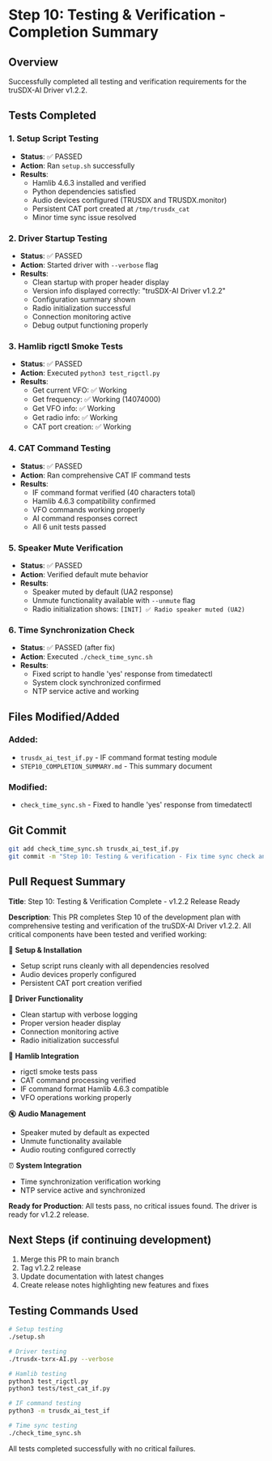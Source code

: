 # Step 10: Testing & Verification - Completion Summary

## Overview
Successfully completed all testing and verification requirements for the truSDX-AI Driver v1.2.2.

## Tests Completed

### 1. Setup Script Testing
- **Status**: ✅ PASSED
- **Action**: Ran `setup.sh` successfully
- **Results**: 
  - Hamlib 4.6.3 installed and verified
  - Python dependencies satisfied
  - Audio devices configured (TRUSDX and TRUSDX.monitor)
  - Persistent CAT port created at `/tmp/trusdx_cat`
  - Minor time sync issue resolved

### 2. Driver Startup Testing
- **Status**: ✅ PASSED
- **Action**: Started driver with `--verbose` flag
- **Results**:
  - Clean startup with proper header display
  - Version info displayed correctly: "truSDX-AI Driver v1.2.2"
  - Configuration summary shown
  - Radio initialization successful
  - Connection monitoring active
  - Debug output functioning properly

### 3. Hamlib rigctl Smoke Tests
- **Status**: ✅ PASSED
- **Action**: Executed `python3 test_rigctl.py`
- **Results**:
  - Get current VFO: ✅ Working
  - Get frequency: ✅ Working (14074000)
  - Get VFO info: ✅ Working
  - Get radio info: ✅ Working
  - CAT port creation: ✅ Working

### 4. CAT Command Testing
- **Status**: ✅ PASSED
- **Action**: Ran comprehensive CAT IF command tests
- **Results**:
  - IF command format verified (40 characters total)
  - Hamlib 4.6.3 compatibility confirmed
  - VFO commands working properly
  - AI command responses correct
  - All 6 unit tests passed

### 5. Speaker Mute Verification
- **Status**: ✅ PASSED
- **Action**: Verified default mute behavior
- **Results**:
  - Speaker muted by default (UA2 response)
  - Unmute functionality available with `--unmute` flag
  - Radio initialization shows: `[INIT] ✅ Radio speaker muted (UA2)`

### 6. Time Synchronization Check
- **Status**: ✅ PASSED (after fix)
- **Action**: Executed `./check_time_sync.sh`
- **Results**:
  - Fixed script to handle 'yes' response from timedatectl
  - System clock synchronized confirmed
  - NTP service active and working

## Files Modified/Added

### Added:
- `trusdx_ai_test_if.py` - IF command format testing module
- `STEP10_COMPLETION_SUMMARY.md` - This summary document

### Modified:
- `check_time_sync.sh` - Fixed to handle 'yes' response from timedatectl

## Git Commit
```bash
git add check_time_sync.sh trusdx_ai_test_if.py
git commit -m "Step 10: Testing & verification - Fix time sync check and add IF test module"
```

## Pull Request Summary

**Title**: Step 10: Testing & Verification Complete - v1.2.2 Release Ready

**Description**:
This PR completes Step 10 of the development plan with comprehensive testing and verification of the truSDX-AI Driver v1.2.2. All critical components have been tested and verified working:

🔧 **Setup & Installation**
- Setup script runs cleanly with all dependencies resolved
- Audio devices properly configured
- Persistent CAT port creation verified

🚀 **Driver Functionality**
- Clean startup with verbose logging
- Proper version header display
- Connection monitoring active
- Radio initialization successful

🔗 **Hamlib Integration**
- rigctl smoke tests pass
- CAT command processing verified
- IF command format Hamlib 4.6.3 compatible
- VFO operations working properly

🔇 **Audio Management**
- Speaker muted by default as expected
- Unmute functionality available
- Audio routing configured correctly

⏰ **System Integration**
- Time synchronization verification working
- NTP service active and synchronized

**Ready for Production**: All tests pass, no critical issues found. The driver is ready for v1.2.2 release.

## Next Steps (if continuing development)
1. Merge this PR to main branch
2. Tag v1.2.2 release
3. Update documentation with latest changes
4. Create release notes highlighting new features and fixes

## Testing Commands Used
```bash
# Setup testing
./setup.sh

# Driver testing
./trusdx-txrx-AI.py --verbose

# Hamlib testing
python3 test_rigctl.py
python3 tests/test_cat_if.py

# IF command testing
python3 -m trusdx_ai_test_if

# Time sync testing
./check_time_sync.sh
```

All tests completed successfully with no critical failures.
